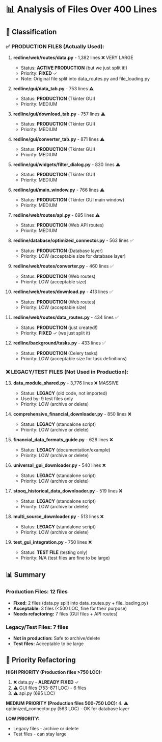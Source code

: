# 📊 Analysis of Files Over 400 Lines

## 🎯 Classification

### ✅ PRODUCTION FILES (Actually Used):
1. **redline/web/routes/data.py** - 1,382 lines ❌ VERY LARGE
   - Status: **ACTIVE PRODUCTION** (but we just split it!)
   - Priority: **FIXED** ✓
   - Note: Original file split into data_routes.py and file_loading.py

2. **redline/gui/data_tab.py** - 753 lines ⚠️
   - Status: **PRODUCTION** (Tkinter GUI)
   - Priority: MEDIUM

3. **redline/gui/download_tab.py** - 757 lines ⚠️
   - Status: **PRODUCTION** (Tkinter GUI)
   - Priority: MEDIUM

4. **redline/gui/converter_tab.py** - 871 lines ⚠️
   - Status: **PRODUCTION** (Tkinter GUI)
   - Priority: MEDIUM

5. **redline/gui/widgets/filter_dialog.py** - 830 lines ⚠️
   - Status: **PRODUCTION** (Tkinter GUI)
   - Priority: MEDIUM

6. **redline/gui/main_window.py** - 766 lines ⚠️
   - Status: **PRODUCTION** (Tkinter GUI main window)
   - Priority: MEDIUM

7. **redline/web/routes/api.py** - 695 lines ⚠️
   - Status: **PRODUCTION** (Web API routes)
   - Priority: MEDIUM

8. **redline/database/optimized_connector.py** - 563 lines ✅
   - Status: **PRODUCTION** (Database layer)
   - Priority: LOW (acceptable size for database layer)

9. **redline/web/routes/converter.py** - 460 lines ✅
   - Status: **PRODUCTION** (Web routes)
   - Priority: LOW (acceptable size)

10. **redline/web/routes/download.py** - 413 lines ✅
    - Status: **PRODUCTION** (Web routes)
    - Priority: LOW (acceptable size)

11. **redline/web/routes/data_routes.py** - 434 lines ✅
    - Status: **PRODUCTION** (just created!)
    - Priority: **FIXED** ✓ (we just split it)

12. **redline/background/tasks.py** - 433 lines ✅
    - Status: **PRODUCTION** (Celery tasks)
    - Priority: LOW (acceptable size for task definitions)

### ❌ LEGACY/TEST FILES (Not Used in Production):

13. **data_module_shared.py** - 3,776 lines ❌ MASSIVE
    - Status: **LEGACY** (old code, not imported)
    - Used by: 9 test files only
    - Priority: LOW (archive or delete)

14. **comprehensive_financial_downloader.py** - 850 lines ❌
    - Status: **LEGACY** (standalone script)
    - Priority: LOW (archive or delete)

15. **financial_data_formats_guide.py** - 626 lines ❌
    - Status: **LEGACY** (documentation/example)
    - Priority: LOW (archive or delete)

16. **universal_gui_downloader.py** - 540 lines ❌
    - Status: **LEGACY** (standalone script)
    - Priority: LOW (archive or delete)

17. **stooq_historical_data_downloader.py** - 519 lines ❌
    - Status: **LEGACY** (standalone script)
    - Priority: LOW (archive or delete)

18. **multi_source_downloader.py** - 513 lines ❌
    - Status: **LEGACY** (standalone script)
    - Priority: LOW (archive or delete)

19. **test_gui_integration.py** - 750 lines ❌
    - Status: **TEST FILE** (testing only)
    - Priority: N/A (test files are fine to be large)

## 📊 Summary

### Production Files: 12 files
- **Fixed:** 2 files (data.py split into data_routes.py + file_loading.py)
- **Acceptable:** 3 files (<500 LOC, fine for their purpose)
- **Needs refactoring:** 7 files (GUI files + API routes)

### Legacy/Test Files: 7 files
- **Not in production:** Safe to archive/delete
- **Test files:** Acceptable to be large

## 🎯 Priority Refactoring

**HIGH PRIORITY (Production files >750 LOC):**
1. ❌ data.py - **ALREADY FIXED** ✓
2. ⚠️ GUI files (753-871 LOC) - 6 files
3. ⚠️ api.py (695 LOC)

**MEDIUM PRIORITY (Production files 500-750 LOC):**
4. ⚠️ optimized_connector.py (563 LOC) - OK for database layer

**LOW PRIORITY:**
- Legacy files - archive or delete
- Test files - can stay large

